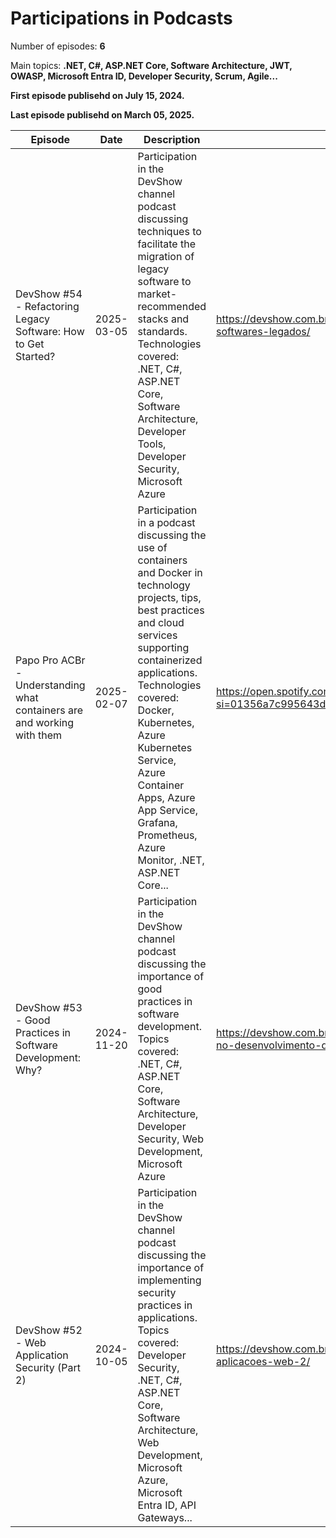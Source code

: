 # Participations in Podcasts

Number of episodes: **6**

Main topics: **.NET, C#, ASP.NET Core, Software Architecture, JWT, OWASP, Microsoft Entra ID, Developer Security, Scrum, Agile...**

**First episode publisehd on July 15, 2024.**

**Last episode publisehd on March 05, 2025.**

| Episode | Date | Description | Link |
| ------------| ---- | ------------ | ---- |
| DevShow #54 - Refactoring Legacy Software: How to Get Started? | 2025-03-05 | Participation in the DevShow channel podcast discussing techniques to facilitate the migration of legacy software to market-recommended stacks and standards.<br/>Technologies covered: .NET, C#, ASP.NET Core, Software Architecture, Developer Tools, Developer Security, Microsoft Azure | https://devshow.com.br/episode/devshow-54-refatoracao-softwares-legados/ |
| Papo Pro ACBr - Understanding what containers are and working with them | 2025-02-07 | Participation in a podcast discussing the use of containers and Docker in technology projects, tips, best practices and cloud services supporting containerized applications.<br/>Technologies covered: Docker, Kubernetes, Azure Kubernetes Service, Azure Container Apps, Azure App Service, Grafana, Prometheus, Azure Monitor, .NET, ASP.NET Core... | https://open.spotify.com/episode/5OVA7T51jx8SPOBguUFUAS?si=01356a7c995643d3&nd=1&dlsi=3e1c034c80dc4d1e |
| DevShow #53 - Good Practices in Software Development: Why? | 2024-11-20 | Participation in the DevShow channel podcast discussing the importance of good practices in software development.<br/>Topics covered: .NET, C#, ASP.NET Core, Software Architecture, Developer Security, Web Development, Microsoft Azure | https://devshow.com.br/episode/devshow-53-boas-praticas-no-desenvolvimento-de-software/ |
| DevShow #52 - Web Application Security (Part 2) | 2024-10-05 | Participation in the DevShow channel podcast discussing the importance of implementing security practices in applications.<br/>Topics covered: Developer Security, .NET, C#, ASP.NET Core, Software Architecture, Web Development, Microsoft Azure, Microsoft Entra ID, API Gateways... | https://devshow.com.br/episode/devshow-52-seguranca-aplicacoes-web-2/ |